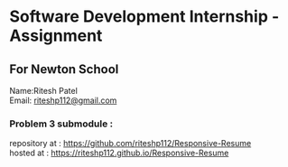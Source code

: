 # Software Development Internship -Assignment<br>
## For Newton School<br>
Name:Ritesh Patel<br>
Email: riteshp112@gmail.com<br>
### Problem 3 submodule : <br>
repository at : https://github.com/riteshp112/Responsive-Resume<br>
hosted at : https://riteshp112.github.io/Responsive-Resume

